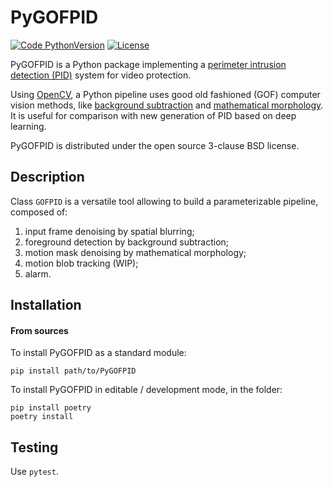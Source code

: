 # PyGOFPID

[![Code PythonVersion](https://img.shields.io/badge/python-3.8+-blue)](https://img.shields.io/badge/python-3.7+-blue)
[![License](https://img.shields.io/badge/licence-BSD--3--Clause-green)](https://img.shields.io/badge/license-BSD--3--Clause-green)

PyGOFPID is a Python package implementing a
[perimeter intrusion detection (PID)](https://www.mdpi.com/1424-8220/22/9/3601)
system for video protection.

Using [OpenCV](https://github.com/opencv/opencv-python), a Python pipeline uses
good old fashioned (GOF) computer vision methods, like
[background subtraction](https://en.wikipedia.org/wiki/Foreground_detection#Background_subtraction)
and [mathematical morphology](https://en.wikipedia.org/wiki/Mathematical_morphology).
It is useful for comparison with new generation of PID based on deep learning.

PyGOFPID is distributed under the open source 3-clause BSD license.

## Description

Class `GOFPID` is a versatile tool allowing to build a parameterizable pipeline,
composed of:

1. input frame denoising by spatial blurring;
2. foreground detection by background subtraction;
3. motion mask denoising by mathematical morphology;
4. motion blob tracking (WIP);
5. alarm.

## Installation

#### From sources

To install PyGOFPID as a standard module:
```shell 
pip install path/to/PyGOFPID
```

To install PyGOFPID in editable / development mode, in the folder:
```shell
pip install poetry
poetry install
```

## Testing

Use `pytest`.

